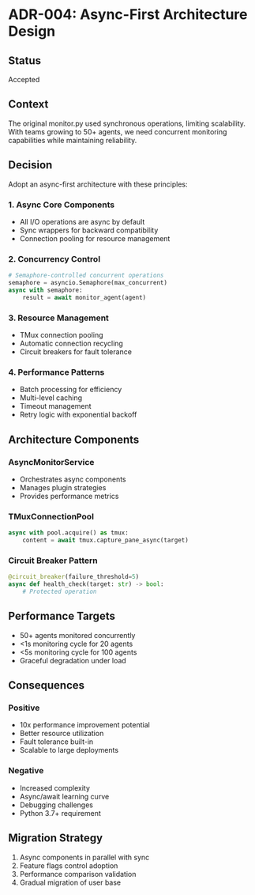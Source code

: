 # ADR-004: Async-First Architecture Design

## Status
Accepted

## Context
The original monitor.py used synchronous operations, limiting scalability. With teams growing to 50+ agents, we need concurrent monitoring capabilities while maintaining reliability.

## Decision
Adopt an async-first architecture with these principles:

### 1. Async Core Components
- All I/O operations are async by default
- Sync wrappers for backward compatibility
- Connection pooling for resource management

### 2. Concurrency Control
```python
# Semaphore-controlled concurrent operations
semaphore = asyncio.Semaphore(max_concurrent)
async with semaphore:
    result = await monitor_agent(agent)
```

### 3. Resource Management
- TMux connection pooling
- Automatic connection recycling
- Circuit breakers for fault tolerance

### 4. Performance Patterns
- Batch processing for efficiency
- Multi-level caching
- Timeout management
- Retry logic with exponential backoff

## Architecture Components

### AsyncMonitorService
- Orchestrates async components
- Manages plugin strategies
- Provides performance metrics

### TMuxConnectionPool
```python
async with pool.acquire() as tmux:
    content = await tmux.capture_pane_async(target)
```

### Circuit Breaker Pattern
```python
@circuit_breaker(failure_threshold=5)
async def health_check(target: str) -> bool:
    # Protected operation
```

## Performance Targets
- 50+ agents monitored concurrently
- <1s monitoring cycle for 20 agents
- <5s monitoring cycle for 100 agents
- Graceful degradation under load

## Consequences

### Positive
- 10x performance improvement potential
- Better resource utilization
- Fault tolerance built-in
- Scalable to large deployments

### Negative
- Increased complexity
- Async/await learning curve
- Debugging challenges
- Python 3.7+ requirement

## Migration Strategy
1. Async components in parallel with sync
2. Feature flags control adoption
3. Performance comparison validation
4. Gradual migration of user base

